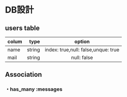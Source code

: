 

# DB設計

## users table

|    colum    |    type    |             option                |
|:------------|-----------:|:---------------------------------:|
|name         |string      |index: true,null: false,unque: true|
|mail         |string      |null: false                        |

## Association

### ・has_many :messages
